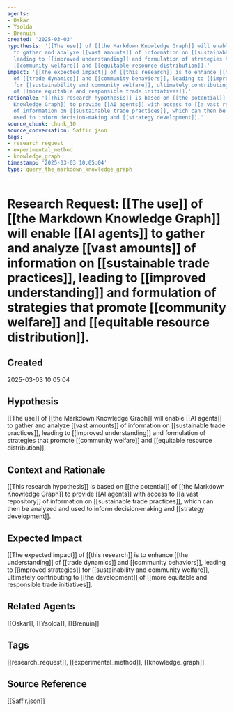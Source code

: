```yaml
---
agents:
- Oskar
- Ysolda
- Brenuin
created: '2025-03-03'
hypothesis: '[[The use]] of [[the Markdown Knowledge Graph]] will enable [[AI agents]]
  to gather and analyze [[vast amounts]] of information on [[sustainable trade practices]],
  leading to [[improved understanding]] and formulation of strategies that promote
  [[community welfare]] and [[equitable resource distribution]].'
impact: '[[The expected impact]] of [[this research]] is to enhance [[the understanding]]
  of [[trade dynamics]] and [[community behaviors]], leading to [[improved strategies]]
  for [[sustainability and community welfare]], ultimately contributing to [[the development]]
  of [[more equitable and responsible trade initiatives]].'
rationale: '[[This research hypothesis]] is based on [[the potential]] of [[the Markdown
  Knowledge Graph]] to provide [[AI agents]] with access to [[a vast repository]]
  of information on [[sustainable trade practices]], which can then be analyzed and
  used to inform decision-making and [[strategy development]].'
source_chunk: chunk_10
source_conversation: Saffir.json
tags:
- research_request
- experimental_method
- knowledge_graph
timestamp: '2025-03-03 10:05:04'
type: query_the_markdown_knowledge_graph
---
```


# Research Request: [[The use]] of [[the Markdown Knowledge Graph]] will enable [[AI agents]] to gather and analyze [[vast amounts]] of information on [[sustainable trade practices]], leading to [[improved understanding]] and formulation of strategies that promote [[community welfare]] and [[equitable resource distribution]].

## Created
2025-03-03 10:05:04

## Hypothesis
[[The use]] of [[the Markdown Knowledge Graph]] will enable [[AI agents]] to gather and analyze [[vast amounts]] of information on [[sustainable trade practices]], leading to [[improved understanding]] and formulation of strategies that promote [[community welfare]] and [[equitable resource distribution]].

## Context and Rationale
[[This research hypothesis]] is based on [[the potential]] of [[the Markdown Knowledge Graph]] to provide [[AI agents]] with access to [[a vast repository]] of information on [[sustainable trade practices]], which can then be analyzed and used to inform decision-making and [[strategy development]].

## Expected Impact
[[The expected impact]] of [[this research]] is to enhance [[the understanding]] of [[trade dynamics]] and [[community behaviors]], leading to [[improved strategies]] for [[sustainability and community welfare]], ultimately contributing to [[the development]] of [[more equitable and responsible trade initiatives]].

## Related Agents
[[Oskar]], [[Ysolda]], [[Brenuin]]

## Tags
[[research_request]], [[experimental_method]], [[knowledge_graph]]

## Source Reference
[[Saffir.json]]
